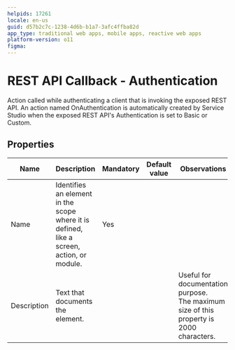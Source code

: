 ```yaml
---
helpids: 17261
locale: en-us
guid: d57b2c7c-1238-4d6b-b1a7-3afc4ffba82d
app_type: traditional web apps, mobile apps, reactive web apps
platform-version: o11
figma:
---
```


# REST API Callback - Authentication

Action called while authenticating a client that is invoking the exposed REST API. An action named OnAuthentication is automatically created by Service Studio when the exposed REST API's Authentication is set to Basic or Custom.  

## Properties

<table markdown="1">
<thead>
<tr>
<th>Name</th>
<th>Description</th>
<th>Mandatory</th>
<th>Default value</th>
<th>Observations</th>
</tr>
</thead>
<tbody>
<tr>
<td title="Name">Name</td>
<td>Identifies an element in the scope where it is defined, like a screen, action, or module.</td>
<td>Yes</td>
<td></td>
<td></td>
</tr>
<tr>
<td title="Description">Description</td>
<td>Text that documents the element.</td>
<td></td>
<td></td>
<td>Useful for documentation purpose.<br/>The maximum size of this property is 2000 characters.</td>
</tr>
</tbody>
</table>

